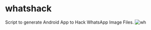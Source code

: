 # whatshack
Script to generate Android App to Hack WhatsApp Image Files.
![wh](https://user-images.githubusercontent.com/34893261/44694279-02204480-aa43-11e8-8469-43c5d254aabd.png)
